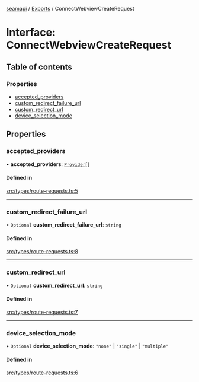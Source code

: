 [seamapi](../README.md) / [Exports](../modules.md) / ConnectWebviewCreateRequest

# Interface: ConnectWebviewCreateRequest

## Table of contents

### Properties

- [accepted\_providers](ConnectWebviewCreateRequest.md#accepted_providers)
- [custom\_redirect\_failure\_url](ConnectWebviewCreateRequest.md#custom_redirect_failure_url)
- [custom\_redirect\_url](ConnectWebviewCreateRequest.md#custom_redirect_url)
- [device\_selection\_mode](ConnectWebviewCreateRequest.md#device_selection_mode)

## Properties

### accepted\_providers

• **accepted\_providers**: [`Provider`](../enums/Provider.md)[]

#### Defined in

[src/types/route-requests.ts:5](https://github.com/hello-seam/seamapi-javascript/blob/main/src/types/route-requests.ts#L5)

___

### custom\_redirect\_failure\_url

• `Optional` **custom\_redirect\_failure\_url**: `string`

#### Defined in

[src/types/route-requests.ts:8](https://github.com/hello-seam/seamapi-javascript/blob/main/src/types/route-requests.ts#L8)

___

### custom\_redirect\_url

• `Optional` **custom\_redirect\_url**: `string`

#### Defined in

[src/types/route-requests.ts:7](https://github.com/hello-seam/seamapi-javascript/blob/main/src/types/route-requests.ts#L7)

___

### device\_selection\_mode

• `Optional` **device\_selection\_mode**: ``"none"`` \| ``"single"`` \| ``"multiple"``

#### Defined in

[src/types/route-requests.ts:6](https://github.com/hello-seam/seamapi-javascript/blob/main/src/types/route-requests.ts#L6)
